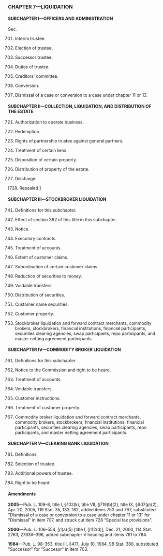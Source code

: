 ### **CHAPTER 7—LIQUIDATION** ###

#### SUBCHAPTER I—OFFICERS AND ADMINISTRATION ####

Sec.

701. Interim trustee.

702. Election of trustee.

703. Successor trustee.

704. Duties of trustee.

705. Creditors' committee.

706. Conversion.

707. Dismissal of a case or conversion to a case under chapter 11 or 13.

#### SUBCHAPTER II—COLLECTION, LIQUIDATION, AND DISTRIBUTION OF THE ESTATE ####

721. Authorization to operate business.

722. Redemption.

723. Rights of partnership trustee against general partners.

724. Treatment of certain liens.

725. Disposition of certain property.

726. Distribution of property of the estate.

727. Discharge.

[728. Repealed.]

#### SUBCHAPTER III—STOCKBROKER LIQUIDATION ####

741. Definitions for this subchapter.

742. Effect of section 362 of this title in this subchapter.

743. Notice.

744. Executory contracts.

745. Treatment of accounts.

746. Extent of customer claims.

747. Subordination of certain customer claims.

748. Reduction of securities to money.

749. Voidable transfers.

750. Distribution of securities.

751. Customer name securities.

752. Customer property.

753. Stockbroker liquidation and forward contract merchants, commodity brokers, stockbrokers, financial institutions, financial participants, securities clearing agencies, swap participants, repo participants, and master netting agreement participants.

#### SUBCHAPTER IV—COMMODITY BROKER LIQUIDATION ####

761. Definitions for this subchapter.

762. Notice to the Commission and right to be heard.

763. Treatment of accounts.

764. Voidable transfers.

765. Customer instructions.

766. Treatment of customer property.

767. Commodity broker liquidation and forward contract merchants, commodity brokers, stockbrokers, financial institutions, financial participants, securities clearing agencies, swap participants, repo participants, and master netting agreement participants.

#### SUBCHAPTER V—CLEARING BANK LIQUIDATION ####

781. Definitions.

782. Selection of trustee.

783. Additional powers of trustee.

784. Right to be heard.

#### Amendments ####

**2005**—Pub. L. 109–8, title I, §102(k), title VII, §719(b)(2), title IX, §907(p)(2), Apr. 20, 2005, 119 Stat. 35, 133, 182, added items 753 and 767, substituted "Dismissal of a case or conversion to a case under chapter 11 or 13" for "Dismissal" in item 707, and struck out item 728 "Special tax provisions".

**2000**—Pub. L. 106–554, §1(a)(5) [title I, §112(d)], Dec. 21, 2000, 114 Stat. 2763, 2763A–396, added subchapter V heading and items 781 to 784.

**1984**—Pub. L. 98–353, title III, §471, July 10, 1984, 98 Stat. 380, substituted "Successor" for "Succesor" in item 703.